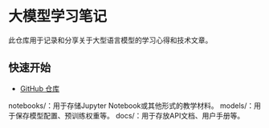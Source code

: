 # 大模型学习笔记

此仓库用于记录和分享关于大型语言模型的学习心得和技术文章。

## 快速开始

- [GitHub 仓库](https://github.com/InternLM/Tutorial)

notebooks/：用于存储Jupyter Notebook或其他形式的教学材料。
models/：用于保存模型配置、预训练权重等。
docs/：用于存放API文档、用户手册等。
